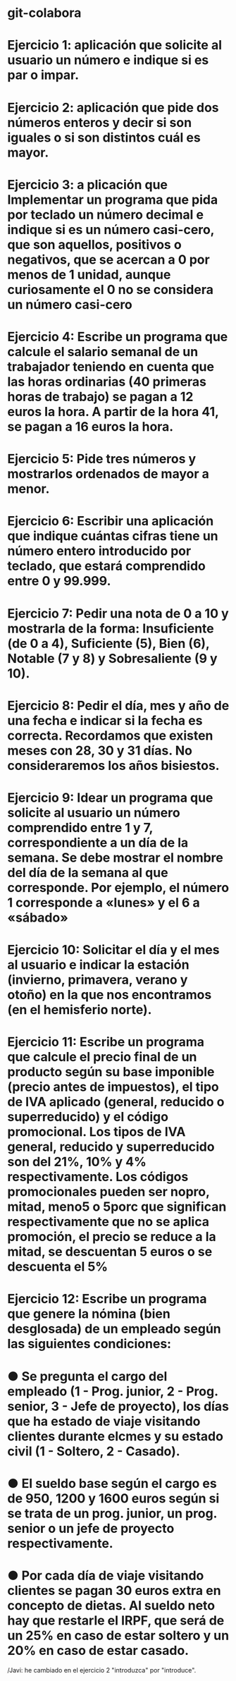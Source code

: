 # git-colabora
# Ejercicio 1: aplicación que solicite al usuario un número e indique si es par o impar.
# Ejercicio 2: aplicación que pide dos números enteros y decir si son iguales o si son distintos cuál es mayor.
# Ejercicio 3: a plicación que Implementar un programa que pida por teclado un número decimal e indique si es un número casi-cero, que son aquellos, positivos o negativos, que se acercan a 0 por menos de 1 unidad, aunque curiosamente el 0 no se considera un número casi-cero
# Ejercicio 4: Escribe un programa que calcule el salario semanal de un trabajador teniendo en cuenta que las horas ordinarias (40 primeras horas de trabajo) se pagan a 12 euros la hora. A partir de la hora 41, se pagan a 16 euros la hora.
# Ejercicio 5: Pide tres números y mostrarlos ordenados de mayor a menor.
# Ejercicio 6: Escribir una aplicación que indique cuántas cifras tiene un número entero introducido por teclado, que estará comprendido entre 0 y 99.999.
# Ejercicio 7:  Pedir una nota de 0 a 10 y mostrarla de la forma: Insuficiente (de 0 a 4), Suficiente (5), Bien (6), Notable (7 y 8) y Sobresaliente (9 y 10).
# Ejercicio 8: Pedir el día, mes y año de una fecha e indicar si la fecha es correcta. Recordamos que existen meses con 28, 30 y 31 días. No consideraremos los años bisiestos.
# Ejercicio 9: Idear un programa que solicite al usuario un número comprendido entre 1 y 7, correspondiente a un día de la semana. Se debe mostrar el nombre del día de la semana al que corresponde. Por ejemplo, el número 1 corresponde a «lunes» y el 6 a «sábado»
# Ejercicio 10: Solicitar el día y el mes al usuario e indicar la estación (invierno, primavera, verano y otoño) en la que nos encontramos (en el hemisferio norte).
# Ejercicio 11: Escribe un programa que calcule el precio final de un producto según su base imponible (precio antes de impuestos), el tipo de IVA aplicado (general, reducido o superreducido) y el código promocional. Los tipos de IVA general, reducido y superreducido son del 21%, 10% y 4% respectivamente. Los códigos promocionales pueden ser nopro, mitad, meno5 o 5porc que significan respectivamente que no se aplica promoción, el precio se reduce a la mitad, se descuentan 5 euros o se descuenta el 5%
# Ejercicio 12: Escribe un programa que genere la nómina (bien desglosada) de un empleado según las siguientes condiciones:
# ● Se pregunta el cargo del empleado (1 - Prog. junior, 2 - Prog. senior, 3 - Jefe de proyecto), los días que ha estado de viaje visitando clientes durante elcmes y su estado civil (1 - Soltero, 2 - Casado).
# ● El sueldo base según el cargo es de 950, 1200 y 1600 euros según si se trata de un prog. junior, un prog. senior o un jefe de proyecto respectivamente.
# ● Por cada día de viaje visitando clientes se pagan 30 euros extra en concepto de dietas. Al sueldo neto hay que restarle el IRPF, que será de un 25% en caso de estar soltero y un 20% en caso de estar casado.


/Javi: he cambiado en el ejercicio 2 "introduzca" por "introduce".
